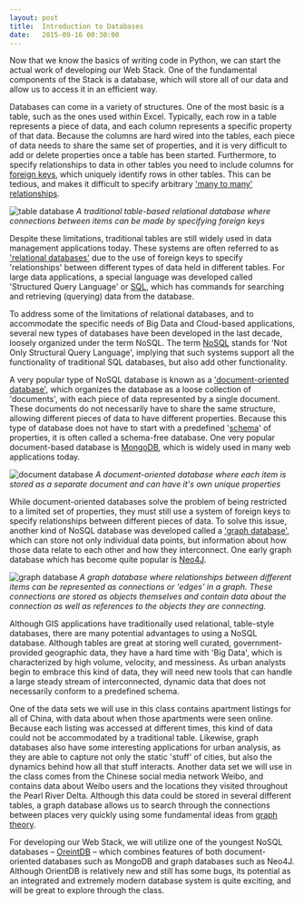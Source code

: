 ```yaml
---
layout: post
title:  Introduction to Databases
date:   2015-09-16 00:30:00
---
```


Now that we know the basics of writing code in Python, we can start the actual work of developing our Web Stack. One of the fundamental components of the Stack is a database, which will store all of our data and allow us to access it in an efficient way. 

Databases can come in a variety of structures. One of the most basic is a table, such as the ones used within Excel. Typically, each row in a table represents a piece of data, and each column represents a specific property of that data. Because the columns are hard wired into the tables, each piece of data needs to share the same set of properties, and it is very difficult to add or delete properties once a table has been started. Furthermore, to specify relationships to data in other tables you need to include columns for [foreign keys](https://en.wikipedia.org/wiki/Foreign_key), which uniquely identify rows in other tables. This can be tedious, and makes it difficult to specify arbitrary ['many to many' relationships](http://www.techrepublic.com/article/relational-databases-defining-relationships-between-database-tables/).

![table database](/dmc/images/db01.png)
*A traditional table-based relational database where connections between items can be made by specifying foreign keys*

Despite these limitations, traditional tables are still widely used in data management applications today. These systems are often referred to as ['relational databases'](https://en.wikipedia.org/wiki/Relational_database) due to the use of foreign keys to specify 'relationships' between different types of data held in different tables. For large data applications, a special language was developed called 'Structured Query Language' or [SQL](https://en.wikipedia.org/wiki/SQL), which has commands for searching and retrieving (querying) data from the database.

To address some of the limitations of relational databases, and to accommodate the specific needs of Big Data and Cloud-based applications, several new types of databases have been developed in the last decade, loosely organized under the term NoSQL. The term [NoSQL](https://en.wikipedia.org/wiki/NoSQL) stands for 'Not Only Structural Query Language', implying that such systems support all the functionality of traditional SQL databases, but also add other functionality.

A very popular type of NoSQL database is known as a ['document-oriented database'](https://en.wikipedia.org/wiki/Document-oriented_database), which organizes the database as a loose collection of 'documents', with each piece of data represented by a single document. These documents do not necessarily have to share the same structure, allowing different pieces of data to have different properties. Because this type of database does not have to start with a predefined '[schema](https://en.wikipedia.org/wiki/Database_schema)' of properties, it is often called a schema-free database. One very popular document-based database is [MongoDB](https://www.mongodb.org/), which is widely used in many web applications today.

![document database](/dmc/images/db02.png)
*A document-oriented database where each item is stored as a separate document and can have it's own unique properties*

While document-oriented databases solve the problem of being restricted to a limited set of properties, they must still use a system of foreign keys to specify relationships between different pieces of data. To solve this issue, another kind of NoSQL database was developed called a ['graph database'](https://en.wikipedia.org/wiki/Graph_database), which can store not only individual data points, but information about how those data relate to each other and how they interconnect. One early graph database which has become quite popular is [Neo4J](http://neo4j.com/). 

![graph database](/dmc/images/db03.png)
*A graph database where relationships between different items can be represented as connections or 'edges' in a graph. These connections are stored as objects themselves and contain data about the connection as well as references to the objects they are connecting.*

Although GIS applications have traditionally used relational, table-style databases, there are many potential advantages to using a NoSQL database. Although tables are great at storing well curated, government-provided geographic data, they have a hard time with 'Big Data', which is characterized by high volume, velocity, and messiness. As urban analysts begin to embrace this kind of data, they will need new tools that can handle a large steady stream of interconnected, dynamic data that does not necessarily conform to a predefined schema. 

One of the data sets we will use in this class contains apartment listings for all of China, with data about when those apartments were seen online. Because each listing was accessed at different times, this kind of data could not be accommodated by a traditional table. Likewise, graph databases also have some interesting applications for urban analysis, as they are able to capture not only the static 'stuff' of cities, but also the dynamics behind how all that stuff interacts. Another data set we will use in the class comes from the Chinese social media network Weibo, and contains data about Weibo users and the locations they visited throughout the Pearl River Delta. Although this data could be stored in several different tables, a graph database allows us to search through the connections between places very quickly using some fundamental ideas from [graph theory](https://en.wikipedia.org/wiki/Graph_theory).

For developing our Web Stack, we will utilize one of the youngest NoSQL databases – [OreintDB](http://orientdb.com/) – which combines features of both document-oriented databases such as MongoDB and graph databases such as Neo4J. Although OrientDB is relatively new and still has some bugs, its potential as an integrated and extremely modern database system is quite exciting, and will be great to explore through the class.